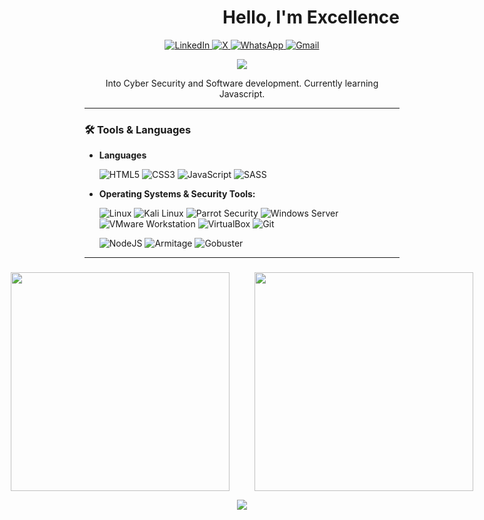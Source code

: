 <h1 align="end">Hello, I'm Excellence</h1>



<p align="center">
  <a href="https://www.linkedin.com/in/oseagwina-excellence-oseobulu-046204306/" target="_blank" rel="noopener noreferrer">
    <img src="https://img.shields.io/badge/LinkedIn-%230077B5.svg?logo=linkedin&logoColor=white" alt="LinkedIn"/>
  </a>
  <a href="https://x.com/Encrypt_Defi" target="_blank" rel="noopener noreferrer">
    <img src="https://img.shields.io/badge/X-black.svg?logo=X&logoColor=white" alt="X"/>
  </a>
  <a href="https://wa.me/2349161713971" target="_blank" rel="noopener noreferrer">
    <img src="https://img.shields.io/badge/WhatsApp-green.svg?logo=WhatsApp&logoColor=white" alt="WhatsApp"/>
  </a>
  <a href="mailto:oseagwinaexcellence@gmail.com" target="_blank" rel="noopener noreferrer">
    <img src="https://img.shields.io/badge/-Gmail-c14438?style=flat&logo=Gmail&logoColor=white" alt="Gmail"/>
  </a>
</p>

<p align="center">
    <img src="https://github-profile-summary-cards.vercel.app/api/cards/profile-details?username=excellenceoseagwina&theme=github" />
</p>

<p align="center">
  Into Cyber Security and Software development. Currently learning Javascript.
</p>

---

### 🛠️ Tools & Languages

- **Languages**
 
  ![HTML5](https://img.shields.io/badge/html5-%23E34F26.svg?style=for-the-badge&logo=html5&logoColor=white)
 ![CSS3](https://img.shields.io/badge/css3-%231572B6.svg?style=for-the-badge&logo=css3&logoColor=white)
  ![JavaScript](https://img.shields.io/badge/javascript-%23323330.svg?style=for-the-badge&logo=javascript&logoColor=%23F7DF1E)
  ![SASS](https://img.shields.io/badge/SASS-hotpink.svg?style=for-the-badge&logo=SASS&logoColor=white)

- **Operating Systems & Security Tools:**
  
  ![Linux](https://img.shields.io/badge/Linux-FCC624?style=for-the-badge&logo=linux&logoColor=black)
  ![Kali Linux](https://img.shields.io/badge/Kali_Linux-557C94?style=for-the-badge&logo=kali-linux&logoColor=white)
  ![Parrot Security](https://img.shields.io/badge/Parrot%20Security-1abc9c?style=for-the-badge&logo=parrotsecurity&logoColor=white)
  ![Windows Server](https://img.shields.io/badge/Windows_Server-0078D6?style=for-the-badge&logo=windows&logoColor=white)
  ![VMware Workstation](https://img.shields.io/badge/VMware-607078?style=for-the-badge&logo=vmware&logoColor=white)
  ![VirtualBox](https://img.shields.io/badge/VirtualBox-183A61?style=for-the-badge&logo=virtualbox&logoColor=white)
  ![Git](https://img.shields.io/badge/git-%23F05032.svg?style=for-the-badge&logo=git&logoColor=white)
 
  ![NodeJS](https://img.shields.io/badge/node.js-6DA55F?style=for-the-badge&logo=node.js&logoColor=white)
  ![Armitage](https://img.shields.io/badge/armitage-grey?style=for-the-badge)
  ![Gobuster](https://img.shields.io/badge/gobuster-yellow?style=for-the-badge)

---

### 

<!-- Stats and Streak side by side and centered -->
<p align="center" style="display: flex; justify-content: center; gap: 40px;">
  <img src="https://github-readme-stats.vercel.app/api?username=excellenceoseagwina&theme=dark&hide_border=false&include_all_commits=true&count_private=true&bg_color=00000000" height="350px" width="350px"/>
  <img src="https://github-readme-streak-stats.herokuapp.com/?user=excellenceoseagwina&theme=dark&hide_border=false&background=00000000" height="350px" width="350px"/>
</p>

<!-- Most Used Languages centered below -->
<p align="center">
  <img src="https://github-readme-stats.vercel.app/api/top-langs/?username=excellenceoseagwina&theme=dark&hide_border=false&include_all_commits=true&count_private=true&layout=compact&bg_color=00000000" />
</p>
